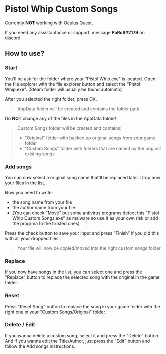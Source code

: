 # Pistol Whip Custom Songs

Currently **NOT** working with Oculus Quest.

If you need any assistantance or support, message **PaRcS#2179** on discord.

## How to use?

### Start

You'll be ask for the folder where your "Pistol Whip.exe" is located. Open the file explorer with the file explorer button and select the "Pistol Whip.exe".
(Steam folder will usually be found automatic)

After you selected the right folder, press OK.

> AppData folder will be created and contains the folder path.

Do **NOT** change any of the files in the AppData folder!

> Custom Songs folder will be created and contains:
> - "Original" folder with backed up original songs from your game folder
> - "Custom Songs" folder with folders that are named by the original existing songs

### Add songs

You can now select a original song name that'll be replaced later. 
Drop now your files in the list.

Now you need to write:
- the song name from your file
- the author name from your file
- (You can check "Move" but some antivirus programs detect this "Pistol Whip Custom Songs.exe" as malware so use it as your own risk or add the progrma to the trusted ones)

Press the check button to save your input and press "Finish" if you did this with all your dropped files.
> Your file will now be copied/moved into the right custom songs folder.

### Replace

If you now have songs in the list, you can select one and press the "Replace" button to replace the selected song with the original in the game folder.

### Reset

Press "Reset Song" button to replace the song in your game folder with the right one in your "Custom Songs/Original" folder.

### Delete / Edit

If you wanna delete a custom song, select it and press the "Delete" button. And if you wanna edit the Title/Author, just press the "Edit" button and follow the Add songs instructions.
